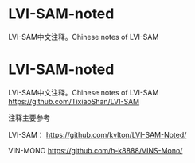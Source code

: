 # LVI-SAM-noted
LVI-SAM中文注释。Chinese notes of LVI-SAM

# LVI-SAM-noted
LVI-SAM中文注释。Chinese notes of LVI-SAM
https://github.com/TixiaoShan/LVI-SAM

注释主要参考

LVI-SAM：
https://github.com/kvlton/LVI-SAM-Noted/

VIN-MONO
https://github.com/h-k8888/VINS-Mono/
